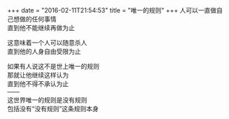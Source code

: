 +++
date = "2016-02-11T21:54:53"
title = "唯一的规则"
+++
人可以一直做自己想做的任何事情  
直到他不能继续再做为止  
  
这意味着一个人可以随意杀人  
直到他的人身自由受限为止  
  
如果有人说这不是世上唯一的规则  
那就让他继续这样认为  
直到他不得不承认为止  
——  
这世界唯一的规则是没有规则  
包括没有“没有规则”这条规则本身  